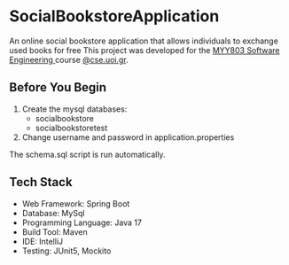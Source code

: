 # SocialBookstoreApplication
An online social bookstore application that allows individuals to exchange used books for free 
This project was developed for the [MYY803 Software Engineering ](https://www.cse.uoi.gr/course/software-engineering/?lang=en) course [@cse.uoi.gr](https://www.cs.uoi.gr/).

## Before You Begin
1. Create the mysql databases:
   * socialbookstore
   * socialbookstoretest       
2. Change username and password in application.properties

The schema.sql script is run automatically.

## Tech Stack

*    Web Framework: Spring Boot
*    Database: MySql
*    Programming Language: Java 17
*    Build Tool: Maven
*    IDE: IntelliJ
*    Testing: JUnit5, Mockito
